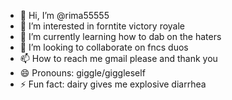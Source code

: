 - 👋 Hi, I’m @rima55555
- 👀 I’m interested in forntite victory royale
- 🌱 I’m currently learning how to dab on the haters
- 💞️ I’m looking to collaborate on fncs duos
- 📫 How to reach me gmail please and thank you
- 😄 Pronouns: giggle/giggleself
- ⚡ Fun fact: dairy gives me explosive diarrhea

<!---
rima55555/rima55555 is a ✨ special ✨ repository because its `README.md` (this file) appears on your GitHub profile.
You can click the Preview link to take a look at your changes.
--->
